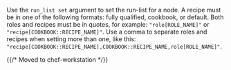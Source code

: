 Use the `run_list set` argument to set the run-list for a node. A recipe
must be in one of the following formats: fully qualified, cookbook, or
default. Both roles and recipes must be in quotes, for example:
`"role[ROLE_NAME]"` or `"recipe[COOKBOOK::RECIPE_NAME]"`. Use a comma to
separate roles and recipes when setting more than one, like this:
`"recipe[COOKBOOK::RECIPE_NAME],COOKBOOK::RECIPE_NAME,role[ROLE_NAME]"`.

{{/* Moved to chef-workstation */}}
